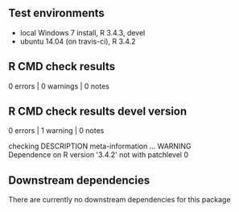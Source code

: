 ## Test environments
* local Windows 7 install, R 3.4.3, devel
* ubuntu 14.04 (on travis-ci), R 3.4.2

## R CMD check results
0 errors | 0 warnings | 0 notes

## R CMD check results devel version
0 errors | 1 warning  | 0 notes
<p>checking DESCRIPTION meta-information ... WARNING<br>
Dependence on R version '3.4.2' not with patchlevel 0</p>

## Downstream dependencies
There are currently no downstream dependencies for this package

